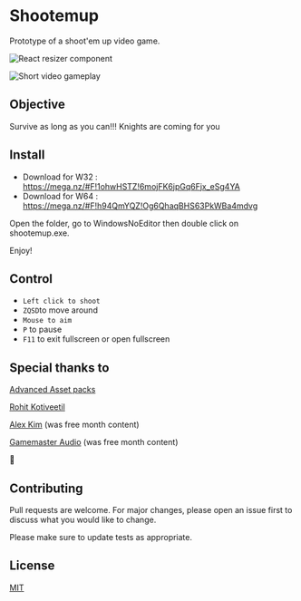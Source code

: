 # Shootemup

Prototype of a shoot'em up video game.

![React resizer component](https://media.giphy.com/media/PkcYJlK8K7uN5IhDB4/giphy.gif)

![Short video gameplay](https://media.giphy.com/media/PkcYJlK8K7uN5IhDB4/giphy.gif)

## Objective

Survive as long as you can!!! Knights are coming for you

## Install

- Download for W32 : https://mega.nz/#F!1ohwHSTZ!6mojFK6jpGq6Fjx_eSg4YA 
- Download for W64 : https://mega.nz/#F!h94QmYQZ!Og6QhaqBHS63PkWBa4mdvg

Open the folder, go to WindowsNoEditor then double click on shootemup.exe.

Enjoy!

## Control

- `Left click to shoot`
- `ZQSD`to move around
- `Mouse to aim`
- `P` to pause
- `F11` to exit fullscreen or open fullscreen

## Special thanks to

[Advanced Asset packs](https://www.unrealengine.com/marketplace/en-US/slug/advanced-village-pack)

[Rohit Kotiveetil](https://github.com/RohitKotiveetil/UnrealEngine--DamageDisplaySystem)
 
[Alex Kim](https://www.youtube.com/watch?v=365SEITffBU) (was free month content)

[Gamemaster Audio](https://www.unrealengine.com/marketplace/en-US/slug/retro-8bit-sounds) (was free month content)

💙

## Contributing
Pull requests are welcome. For major changes, please open an issue first to discuss what you would like to change.

Please make sure to update tests as appropriate.

## License
[MIT](https://choosealicense.com/licenses/mit/)
